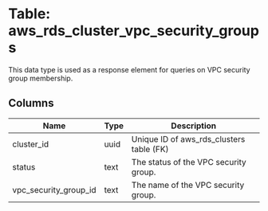 
# Table: aws_rds_cluster_vpc_security_groups
This data type is used as a response element for queries on VPC security group membership. 
## Columns
| Name        | Type           | Description  |
| ------------- | ------------- | -----  |
|cluster_id|uuid|Unique ID of aws_rds_clusters table (FK)|
|status|text|The status of the VPC security group.|
|vpc_security_group_id|text|The name of the VPC security group.|
